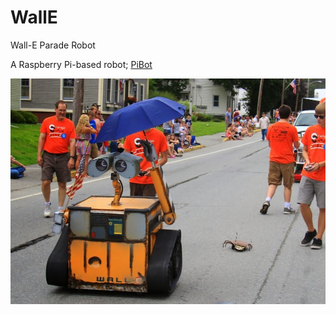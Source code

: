 WallE
=====

Wall-E Parade Robot 

A Raspberry Pi-based robot; [PiBot](https://github.com/FRC4564/BasicPiBot)

![Wall-E Parade image](https://github.com/FRC4564/images/raw/master/WalleParade.JPG)
